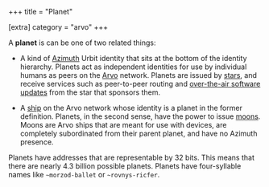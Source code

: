 +++
title = "Planet"

[extra]
category = "arvo"
+++

A **planet** is can be one of two related things:

- A kind of [Azimuth](/reference/glossary/azimuth) Urbit identity that sits at the bottom of the identity hierarchy. Planets act as independent identities for use by individual humans as peers on the [Arvo](/reference/glossary/arvo) network. Planets are issued by [stars](/reference/glossary/star), and receive services such as peer-to-peer routing and [over-the-air software updates](/reference/glossary/ota-updates) from the star that sponsors them.

- A [ship](/reference/glossary/ship) on the Arvo network whose identity is a planet in the former definition. Planets, in the second sense, have the power to issue [moons](/reference/glossary/moon). Moons are Arvo ships that are meant for use with devices, are completely subordinated from their parent planet, and have no Azimuth presence. 

Planets have addresses that are representable by 32 bits. This means that there are nearly 4.3 billion possible planets. Planets have four-syllable names like `~morzod-ballet` or `~rovnys-ricfer`.
